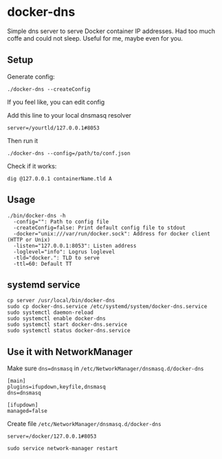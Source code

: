 # docker-dns

Simple dns server to serve Docker container IP addresses. Had too much coffe and could not sleep. Useful for me, maybe even for you.

## Setup
Generate config:
```
./docker-dns --createConfig
```
If you feel like, you can edit config

Add this line to your local dnsmasq resolver
```
server=/yourtld/127.0.0.1#8053
```
Then run it
```
./docker-dns --config=/path/to/conf.json
```
Check if it works:
```
dig @127.0.0.1 containerName.tld A
```

## Usage
```
./bin/docker-dns -h
  -config="": Path to config file
  -createConfig=false: Print default config file to stdout
  -docker="unix:///var/run/docker.sock": Address for docker client (HTTP or Unix)
  -listen="127.0.0.1:8053": Listen address
  -loglevel="info": Logrus loglevel
  -tld="docker.": TLD to serve
  -ttl=60: Default TT
```

## systemd service

```
cp server /usr/local/bin/docker-dns
sudo cp docker-dns.service /etc/systemd/system/docker-dns.service
sudo systemctl daemon-reload
sudo systemctl enable docker-dns
sudo systemctl start docker-dns.service
sudo systemctl status docker-dns.service
```

## Use it with NetworkManager
Make sure `dns=dnsmasq` in `/etc/NetworkManager/dnsmasq.d/docker-dns`

```
[main]
plugins=ifupdown,keyfile,dnsmasq
dns=dnsmasq

[ifupdown]
managed=false
```

Create file `/etc/NetworkManager/dnsmasq.d/docker-dns`
```
server=/docker/127.0.0.1#8053
```

```
sudo service network-manager restart
```

